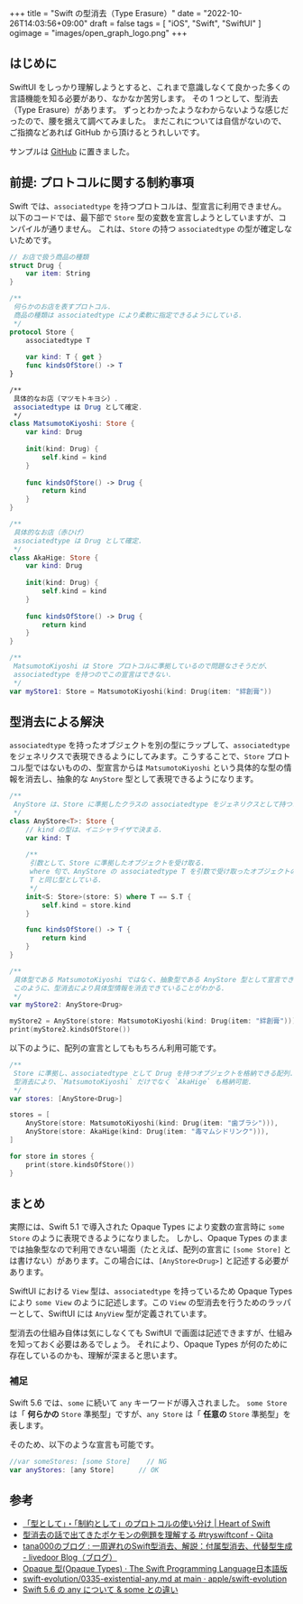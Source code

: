 +++
title = "Swift の型消去（Type Erasure）"
date = "2022-10-26T14:03:56+09:00"
draft = false
tags = [ "iOS", "Swift", "SwiftUI" ]
ogimage = "images/open_graph_logo.png"
+++

## はじめに
SwiftUI をしっかり理解しようとすると、これまで意識しなくて良かった多くの言語機能を知る必要があり、なかなか苦労します。
その 1 つとして、型消去（Type Erasure）があります。
ずっとわかったようなわからないような感じだったので、腰を据えて調べてみました。
まだこれについては自信がないので、ご指摘などあれば GitHub から頂けるとうれしいです。

サンプルは [GitHub](https://github.com/aokiplayer/swift-sandbox/tree/master/TypeErasure.playground) に置きました。

## 前提: プロトコルに関する制約事項
Swift では、`associatedtype` を持つプロトコルは、型宣言に利用できません。
以下のコードでは、最下部で `Store` 型の変数を宣言しようとしていますが、コンパイルが通りません。
これは、`Store` の持つ `associatedtype` の型が確定しないためです。

```swift
// お店で扱う商品の種類
struct Drug {
    var item: String
}

/**
 何らかのお店を表すプロトコル.
 商品の種類は associatedtype により柔軟に指定できるようにしている.
 */
protocol Store {
    associatedtype T
    
    var kind: T { get }
    func kindsOfStore() -> T
}

/**
 具体的なお店（マツモトキヨシ）.
 associatedtype は Drug として確定.
 */
class MatsumotoKiyoshi: Store {
    var kind: Drug
    
    init(kind: Drug) {
        self.kind = kind
    }
    
    func kindsOfStore() -> Drug {
        return kind
    }
}

/**
 具体的なお店（赤ひげ）
 associatedtype は Drug として確定.
 */
class AkaHige: Store {
    var kind: Drug
    
    init(kind: Drug) {
        self.kind = kind
    }
    
    func kindsOfStore() -> Drug {
        return kind
    }
}

/**
 MatsumotoKiyoshi は Store プロトコルに準拠しているので問題なさそうだが、
 associatedtype を持つのでこの宣言はできない.
 */
var myStore1: Store = MatsumotoKiyoshi(kind: Drug(item: "絆創膏"))
```

## 型消去による解決
`associatedtype` を持ったオブジェクトを別の型にラップして、`associatedtype` をジェネリクスで表現できるようにしてみます。こうすることで、`Store` プロトコル型ではないものの、型宣言からは `MatsumotoKiyoshi` という具体的な型の情報を消去し、抽象的な `AnyStore` 型として表現できるようになります。

```swift
/**
 AnyStore は、Store に準拠したクラスの associatedtype をジェネリクスとして持つ.
 */
class AnyStore<T>: Store {
    // kind の型は、イニシャライザで決まる.
    var kind: T
    
    /**
     引数として、Store に準拠したオブジェクトを受け取る.
     where 句で、AnyStore の associatedtype T を引数で受け取ったオブジェクトの
     T と同じ型としている.
     */
    init<S: Store>(store: S) where T == S.T {
        self.kind = store.kind
    }

    func kindsOfStore() -> T {
        return kind
    }
}

/**
 具体型である MatsumotoKiyoshi ではなく、抽象型である AnyStore 型として宣言できている.
 このように、型消去により具体型情報を消去できていることがわかる.
 */
var myStore2: AnyStore<Drug>

myStore2 = AnyStore(store: MatsumotoKiyoshi(kind: Drug(item: "絆創膏")))
print(myStore2.kindsOfStore())
```

以下のように、配列の宣言としてももちろん利用可能です。

```swift
/**
 Store に準拠し、associatedtype として Drug を持つオブジェクトを格納できる配列.
 型消去により、`MatsumotoKiyoshi` だけでなく `AkaHige` も格納可能.
 */
var stores: [AnyStore<Drug>]

stores = [
    AnyStore(store: MatsumotoKiyoshi(kind: Drug(item: "歯ブラシ"))),
    AnyStore(store: AkaHige(kind: Drug(item: "毒マムシドリンク"))),
]

for store in stores {
    print(store.kindsOfStore())
}
```

## まとめ
実際には、Swift 5.1 で導入された Opaque Types により変数の宣言時に `some Store` のように表現できるようになりました。
しかし、Opaque Types のままでは抽象型なので利用できない場面（たとえば、配列の宣言に `[some Store]` とは書けない）があります。この場合には、`[AnyStore<Drug>]` と記述する必要があります。

SwiftUI における `View` 型は、`associatedtype` を持っているため Opaque Types により `some View` のように記述します。この `View` の型消去を行うためのラッパーとして、SwiftUI には `AnyView` 型が定義されています。

型消去の仕組み自体は気にしなくても SwiftUI で画面は記述できますが、仕組みを知っておく必要はあるでしょう。
それにより、Opaque Types が何のために存在しているのかも、理解が深まると思います。

### 補足
Swift 5.6 では、`some` に続いて `any` キーワードが導入されました。
`some Store` は「 **何らかの**  `Store` 準拠型」ですが、`any Store` は「 **任意の**  `Store` 準拠型」を表します。

そのため、以下のような宣言も可能です。

```swift
//var someStores: [some Store]    // NG
var anyStores: [any Store]      // OK
```

## 参考
- [「型として」・「制約として」のプロトコルの使い分け | Heart of Swift](https://heart-of-swift.github.io/protocol-oriented-programming/protocols-as-types-or-constraints.html)
- [型消去の話で出てきたポケモンの例題を理解する #tryswiftconf - Qiita](https://qiita.com/S_Shimotori/items/458a50d8f8e54e39de59)
- [tana000のブログ : 一周遅れのSwift型消去、解説：付属型消去、代替型生成 - livedoor Blog（ブログ）](http://blog.livedoor.jp/tana000/archives/1949478.html)
- [Opaque 型(Opaque Types) · The Swift Programming Language日本語版](https://www.swiftlangjp.com/language-guide/opaque-types.html)
- [swift-evolution/0335-existential-any.md at main · apple/swift-evolution](https://github.com/apple/swift-evolution/blob/main/proposals/0335-existential-any.md)
- [Swift 5.6 の any について & some との違い](https://zenn.dev/fsh/articles/0fffd249fd54ca)
